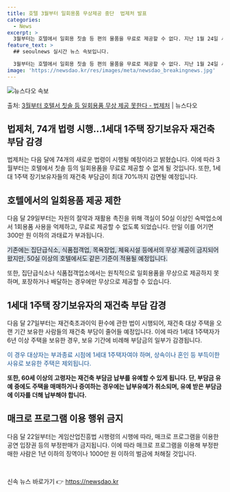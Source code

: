 ```yaml
---
title: 호텔 3월부터 일회용품 무상제공 중단  법제처 발표
categories:
  - News
excerpt: >
  3월부터는 호텔에서 일회용 칫솔 등 편의 물품을 무료로 제공할 수 없다. 지난 1월 24일 서울 강남구 코엑…
feature_text: >
  ## seoulnews 실시간 뉴스 속보입니다.

  3월부터는 호텔에서 일회용 칫솔 등 편의 물품을 무료로 제공할 수 없다. 지난 1월 24일 서울 강남구 코엑…
image: 'https://newsdao.kr/res/images/meta/newsdao_breakingnews.jpg'
---
```


![뉴스다오 속보](https://newsdao.kr/res/images/meta/newsdao_breakingnews.jpg)

<p>출처: <a href="https://newsdao.kr/3262" rel="dofollow">3월부터 호텔서 칫솔 등 일회용품 무상 제공 못한다 - 법제처</a> | 뉴스다오</p>

<h2>법제처, 74개 법령 시행…1세대 1주택 장기보유자 재건축 부담 감경</h2>
<p data-ke-size="size16">법제처는 다음 달에 74개의 새로운 법령이 시행될 예정이라고 밝혔습니다. 이에 따라 3월부터는 호텔에서 칫솔 등의 일회용품을 무료로 제공할 수 없게 될 것입니다. 또한, 1세대 1주택 장기보유자들의 재건축 부담금이 최대 70%까지 감면될 예정입니다.</p>

<h2 data-ke-size="size26">호텔에서의 일회용품 제공 제한</h2>
<p>다음 달 29일부터는 자원의 절약과 재활용 촉진을 위해 객실이 50실 이상인 숙박업소에서 1회용품 사용을 억제하고, 무료로 제공할 수 없도록 되었습니다. 만일 이를 어기면 300만 원 이하의 과태료가 부과됩니다.</p>
<p><span style="background-color: #21538527;">기존에는 집단급식소, 식품접객업, 목욕장업, 체육시설 등에서의 무상 제공이 금지되어 왔지만, 50실 이상의 호텔에서도 같은 기준이 적용될 예정입니다.</span></p>
<p>또한, 집단급식소나 식품접객업소에서는 원칙적으로 일회용품을 무상으로 제공하지 못하며, 포장하거나 배달하는 경우에만 무상으로 제공할 수 있습니다.</p>

<h2 data-ke-size="size26">1세대 1주택 장기보유자의 재건축 부담 감경</h2>
<p>다음 달 27일부터는 재건축초과이익 환수에 관한 법이 시행되어, 재건축 대상 주택을 오랜 기간 보유한 사람들의 재건축 부담이 줄어들 예정입니다. 이에 따라 1세대 1주택자가 6년 이상 주택을 보유한 경우, 보유 기간에 비례해 부담금의 일부가 감경됩니다.</p>
<p><span style="color: #1a5490;">이 경우 대상자는 부과종료 시점에 1세대 1주택자여야 하며, 상속이나 혼인 등 부득이한 사유로 보유한 주택은 제외됩니다.</span></p>
<p><b>또한, 60세 이상의 고령자는 재건축 부담금 납부를 유예할 수 있게 됩니다. 단, 부담금 유예 중에도 주택을 매매하거나 증여하는 경우에는 납부유예가 취소되며, 유예 받은 부담금에 이자를 더해 납부해야 합니다.</b></p>

<h2 data-ke-size="size26">매크로 프로그램 이용 행위 금지</h2>
<p>다음 달 22일부터는 게임산업진흥법 시행령의 시행에 따라, 매크로 프로그램을 이용한 공연 입장권 등의 부정판매가 금지됩니다. 이에 따라 매크로 프로그램을 이용해 부정판매한 사람은 1년 이하의 징역이나 1000만 원 이하의 벌금에 처해질 것입니다.</p>

<p data-ke-size="size16">&nbsp;</p> 

신속 뉴스 바로가기 👉 <a href="https://newsdao.kr" rel="dofollow">https://newsdao.kr</a>


